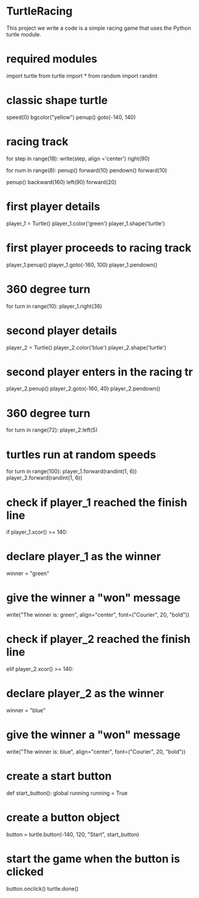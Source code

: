 # TurtleRacing
 This project we write a code is a simple racing game that uses the Python turtle module.
# required modules
import turtle
from turtle import * 
from random import randint

# classic shape turtle
speed(0)
bgcolor("yellow")
penup()
goto(-140, 140)

# racing track

for step in range(18):
  write(step, align ='center')
  right(90)
  
  for num in range(8):
    penup()
    forward(10)
    pendown()
    forward(10)
    
  penup()
  backward(160)
  left(90)
  forward(20)

# first player details
player_1 = Turtle()
player_1.color('green')
player_1.shape('turtle')

# first player proceeds to racing track
player_1.penup()
player_1.goto(-160, 100)
player_1.pendown()

# 360 degree turn
for turn in range(10):
  player_1.right(36)

# second player details
player_2 = Turtle()
player_2.color('blue')
player_2.shape('turtle')

# second player enters in the racing tr
player_2.penup()
player_2.goto(-160, 40)
player_2.pendown()

# 360 degree turn
for turn in range(72):
  player_2.left(5)

# turtles run at random speeds
for turn in range(100):
  player_1.forward(randint(1, 6))
  player_2.forward(randint(1, 6))

# check if player_1 reached the finish line
if player_1.xcor() >= 140:
  # declare player_1 as the winner
  winner = "green"
  # give the winner a "won" message
  write("The winner is: green", align="center", font=("Courier", 20, "bold"))

# check if player_2 reached the finish line
elif player_2.xcor() >= 140:
  # declare player_2 as the winner
  winner = "blue"
  # give the winner a "won" message
  write("The winner is: blue", align="center", font=("Courier", 20, "bold"))

# create a start button
def start_button():
  global running
  running = True

# create a button object
button = turtle.button(-140, 120, "Start", start_button)

# start the game when the button is clicked
button.onclick()
turtle.done()
